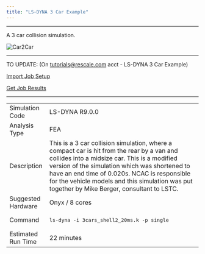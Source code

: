 ```yaml
---
title: "LS-DYNA 3 Car Example"
---
```

---

A 3 car collision simulation.

![Car2Car](https://prod-rescale-resources.s3.amazonaws.com/en/software-examples/ls-dyna/3-vehicle.png)

---

TO UPDATE: (On tutorials@rescale.com acct - LS-DYNA 3 Car Example)

[Import Job Setup](https://platform.rescale.com/tutorials/ls-dyna-3-car/clone/)

[Get Job Results](https://platform.rescale.com/tutorials/ls-dyna-3-car/share/)

---
<center>
<table class="table">
	<tr>
		<td>Simulation Code</td>
		<td>LS-DYNA R9.0.0</td>
	</tr>
	<tr>
		<td>Analysis Type</td>
		<td>FEA</td>
	</tr>
	<tr>
		<td>Description</td>
		<td>This is a 3 car collision simulation, where a compact car is hit from the rear by a van and collides into a midsize car. This is a modified version of the simulation which was shortened to have an end time of 0.020s. NCAC is responsible for the vehicle models and this simulation was put together by Mike Berger, consultant to LSTC.</td>
	</tr>
	<tr>
		<td>Suggested Hardware</td>
		<td>Onyx / 8 cores</td>
	</tr>
	<tr style="command-row">
		<td>Command</td>
		<td><pre>ls-dyna -i 3cars_shell2_20ms.k -p single</pre></td>
	</tr>
	<tr>
		<td>Estimated Run Time</td>
		<td>22 minutes</td>
	</tr>
</table>
</center>

